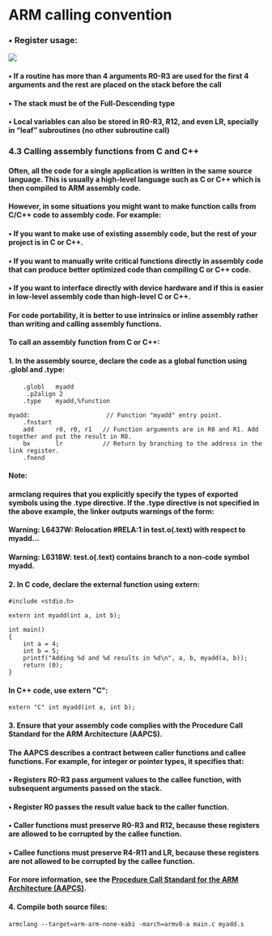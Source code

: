 # ARM calling convention
### • Register usage:
![](https://i.imgur.com/iuXhZ4J.png)
#### • If a routine has more than 4 arguments R0-R3 are used for the first 4 arguments and the rest are placed on the stack before the call
#### • The stack must be of the Full-Descending type
#### • Local variables can also be stored in R0-R3, R12, and even LR, specially in “leaf” subroutines (no other subroutine call)

### 4.3 Calling assembly functions from C and C++
#### Often, all the code for a single application is written in the same source language. This is usually a high-level language such as C or C++ which is then compiled to ARM assembly code.

#### However, in some situations you might want to make function calls from C/C++ code to assembly code. For example:
#### • If you want to make use of existing assembly code, but the rest of your project is in C or C++.
#### • If you want to manually write critical functions directly in assembly code that can produce better optimized code than compiling C or C++ code.
#### • If you want to interface directly with device hardware and if this is easier in low-level assembly code than high-level C or C++.
#### For code portability, it is better to use intrinsics or inline assembly rather than writing and calling assembly functions.
#### To call an assembly function from C or C++:
#### 1. In the assembly source, declare the code as a global function using .globl and .type:
```
	.globl   myadd
     .p2align 2
	.type    myadd,%function
			
myadd:                     // Function "myadd" entry point.
	.fnstart
	add      r0, r0, r1   // Function arguments are in R0 and R1. Add together and put the result in R0.
	bx       lr           // Return by branching to the address in the link register.
	.fnend
```
#### Note:
#### armclang requires that you explicitly specify the types of exported symbols using the .type directive. If the .type directive is not specified in the above example, the linker outputs warnings of the form:
#### Warning: L6437W: Relocation #RELA:1 in test.o(.text) with respect to myadd...
#### Warning: L6318W: test.o(.text) contains branch to a non-code symbol myadd.
#### 2. In C code, declare the external function using extern:
```
#include <stdio.h>
					
extern int myadd(int a, int b);
					
int main()
{
	int a = 4;
	int b = 5;
	printf("Adding %d and %d results in %d\n", a, b, myadd(a, b));
	return (0);
}
```
#### In C++ code, use extern "C":
```
extern "C" int myadd(int a, int b);
```
#### 3. Ensure that your assembly code complies with the Procedure Call Standard for the ARM Architecture (AAPCS).
#### The AAPCS describes a contract between caller functions and callee functions. For example, for integer or pointer types, it specifies that:
#### • Registers R0-R3 pass argument values to the callee function, with subsequent arguments passed on the stack.
#### • Register R0 passes the result value back to the caller function.
#### • Caller functions must preserve R0-R3 and R12, because these registers are allowed to be corrupted by the callee function.
#### • Callee functions must preserve R4-R11 and LR, because these registers are not allowed to be corrupted by the callee function.
#### For more information, see the [Procedure Call Standard for the ARM Architecture (AAPCS)](http://infocenter.arm.com/help/index.jsp?topic=/com.arm.doc.subset.swdev.abi/index.html).
#### 4. Compile both source files:
```
armclang --target=arm-arm-none-eabi -march=armv8-a main.c myadd.s
```

